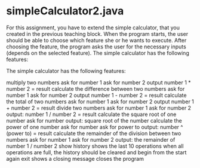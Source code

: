 # simpleCalculator2.java
 For this assignment, you have to extend the simple calculator, that you created in the previous teaching block. When the program starts, the user should be able to choose which feature she or he wants to execute. After choosing the feature, the program asks the user for the necessary inputs (depends on the selected feature). The simple calculator has the following features:

The simple calculator has the following features:

multiply two numbers
ask for number 1
ask for number 2
output number 1 * number 2 = result
calculate the difference between two numbers
ask for number 1
ask for number 2
output number 1 - number 2 = result
calculate the total of two numbers
ask for number 1
ask for number 2
output number 1 + number 2 = result
divide two numbers
ask for number 1
ask for number 2
output: number 1 / number 2 = result
calculate the square root of one number
ask for number
output: square root of the number
calculate the power of one number
ask for number
ask for power to
output: number ^ (power to) = result
calculate the remainder of the division between two numbers
ask for number 1
ask for number 2
output: the remainder of number 1 / number 2
show history
shows the last 10 operations
when all operations are full, the history should be cleared and begin from the start again
exit
shows a closing message
closes the program